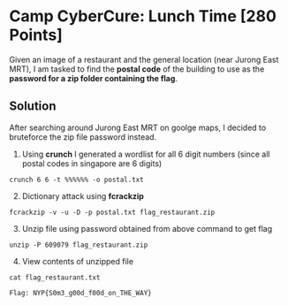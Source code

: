 # Camp CyberCure: Lunch Time [280 Points]

Given an image of a restaurant and the general location (near Jurong East MRT), I am tasked to find the **postal code** of the building to use as the **password for a zip folder containing the flag**.     

## Solution

After searching around Jurong East MRT on goolge maps, I decided to bruteforce the zip file password instead.

1. Using **crunch** I generated a wordlist for all 6 digit numbers (since all postal codes in singapore are 6 digits)   
```
crunch 6 6 -t %%%%%% -o postal.txt
```

2. Dictionary attack using **fcrackzip**   
```
fcrackzip -v -u -D -p postal.txt flag_restaurant.zip
```

3. Unzip file using password obtained from above command to get flag
```
unzip -P 609079 flag_restaurant.zip
```

4. View contents of unzipped file
```
cat flag_restaurant.txt
```
```
Flag: NYP{S0m3_g00d_f00d_on_THE_WAY}
```
